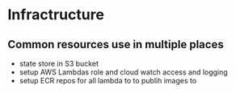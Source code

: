 # Infractructure

## Common resources use in multiple places

* state store in S3 bucket
* setup AWS Lambdas role and cloud watch access and logging
* setup ECR repos for all lambda to to publih images to